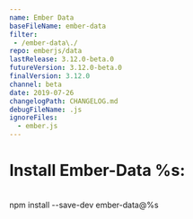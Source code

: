 ```yaml
---
name: Ember Data
baseFileName: ember-data
filter:
 - /ember-data\./
repo: emberjs/data
lastRelease: 3.12.0-beta.0
futureVersion: 3.12.0-beta.0
finalVersion: 3.12.0
channel: beta
date: 2019-07-26
changelogPath: CHANGELOG.md
debugFileName: .js
ignoreFiles:
  - ember.js
---
```

# Install Ember-Data %s:
<br>
npm install --save-dev ember-data@%s
